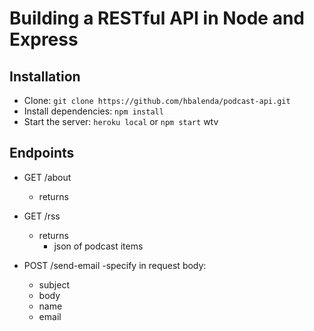 # Building a RESTful API in Node and Express

## Installation

- Clone: `git clone https://github.com/hbalenda/podcast-api.git`
- Install dependencies: `npm install`
- Start the server: `heroku local` or `npm start` wtv

## Endpoints
- GET /about
  - returns

- GET /rss
  - returns
    - json of podcast items

- POST /send-email
  -specify in request body:
    - subject
    - body
    - name
    - email
